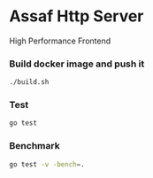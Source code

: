 Assaf Http Server
==================

High Performance Frontend

### Build docker image and push it
```bash
./build.sh
```

### Test
```bash
go test
```

### Benchmark
```bash
go test -v -bench=.
```

